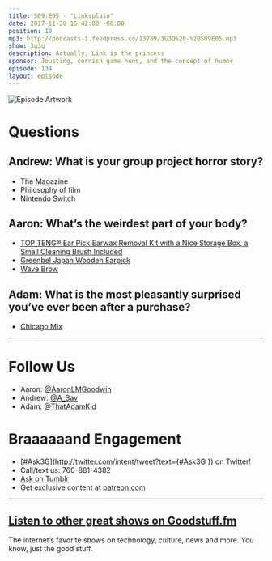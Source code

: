```yaml
---
title: S09:E05 - "Linksplain"
date: 2017-11-30 15:42:00 -06:00
position: 10
mp3: http://podcasts-1.feedpress.co/13789/3G3Q%20-%20S09E05.mp3
show: 3g3q
description: Actually, Link is the princess
sponsor: Jousting, cornish game hens, and the concept of humor
episode: 134
layout: episode
---
```


![Episode Artwork](http://l.gdwn.co/Ot5eWQ.jpg)

# Questions 

## Andrew: What is your group project horror story?
- The Magazine
- Philosophy of film
- Nintendo Switch

## Aaron: What’s the weirdest part of your body?
- [TOP TENG® Ear Pick Earwax Removal Kit with a Nice Storage Box, a Small Cleaning Brush Included](http://a.co/1EzL8yn)
- [Greenbel Japan Wooden Earpick](http://a.co/7dT6muC)
- [Wave Brow](http://www.marieclaire.com/beauty/makeup/news/a29151/wave-brow-trend/)

## Adam: What is the most pleasantly surprised you’ve ever been after a purchase?
- [Chicago Mix](http://a.co/iYL6jnt)

---

# Follow Us
* Aaron: [@AaronLMGoodwin](http://twitter.com/aaronlmgoodwin)
* Andrew: [@A_Sav](http://twitter.com/a_sav)
* Adam: [@ThatAdamKid](http://twitter.com/thatadamkid)

# Braaaaaand Engagement
* [#Ask3G](http://twitter.com/intent/tweet?text={#Ask3G }) on Twitter!
* Call/text us: 760-881-4382
* [Ask on Tumblr](http://3g3q.co/ask)
* Get exclusive content at [patreon.com](http://www.patreon.com/3g3q)

***

## [Listen to other great shows on Goodstuff.fm](http://goodstuff.fm/)
The internet’s favorite shows on technology, culture, news and more. You know, just the good stuff.